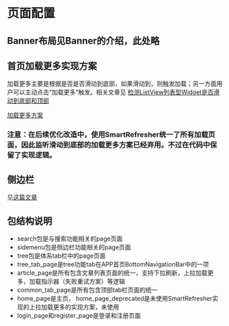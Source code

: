 # 页面配置
## Banner布局见Banner的介绍，此处略

## 首页加载更多实现方案
加载更多主要是根据是否是否滑动到底部，如果滑动到，则触发加载；另一方面用户可以主动点击“加载更多”触发。相关文章见
[检测ListView列表型Widget是否滑动到底部和顶部](https://medium.com/@diegoveloper/flutter-lets-know-the-scrollcontroller-and-scrollnotification-652b2685a4ac)

[加载更多方案](https://karthikponnam.medium.com/flutter-loadmore-in-listview-23820612907d)

### 注意：在后续优化改造中，使用SmartRefresher统一了所有加载页面，因此监听滑动到底部的加载更多方案已经弃用。不过在代码中保留了实现逻辑。

## 侧边栏
见[这篇文章](https://medium.com/@maffan/how-to-create-a-side-menu-in-flutter-a2df7833fdfb)

## 包结构说明
 - search包是与搜索功能相关的page页面
 - sidemenu包是侧边栏功能相关的page页面
 - tree包是体系tab栏中的page页面
 - tree_tab_page是tree功能tab在APP首页BottomNavigationBar中的一项
 - article_page是所有包含文章列表页面的统一，支持下拉刷新，上拉加载更多，加载指示器（失败重试方案）等逻辑
 - common_tab_page是所有包含顶部tab栏页面的统一
 - home_page是主页， home_page_deprecated是未使用SmartRefresher实现的上拉加载更多的实现方案，未使用
 - login_page和register_page是登录和注册页面